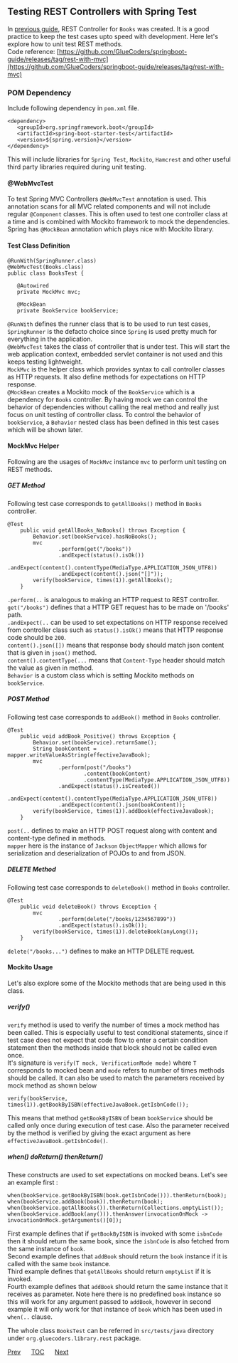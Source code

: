 ## Testing REST Controllers with Spring Test

In [previous guide](/rest-with-mvc.md), REST Controller for `Books` was created. It is a good practice to keep the test cases upto speed with development. Here let's explore how to unit test REST methods.  
Code reference: [https://github.com/GlueCoders/springboot-guide/releases/tag/rest-with-mvc](https://github.com/GlueCoders/springboot-guide/releases/tag/rest-with-mvc)

### POM Dependency  
Include following dependency in `pom.xml` file.   
```
<dependency>
   <groupId>org.springframework.boot</groupId>
   <artifactId>spring-boot-starter-test</artifactId>
   <version>${spring.version}</version>
</dependency>
```  
This will include libraries for `Spring Test`, `Mockito`, `Hamcrest` and other useful third party libraries required during unit testing.   


#### @WebMvcTest  
To test Spring MVC Controllers `@WebMvcTest` annotation is used. This annotation scans for all MVC related components and will not include regular `@Component` classes. This is often used to test one controller class  at a time and is combined with Mockito framework to mock the dependencies. Spring has `@MockBean` annotation which plays nice with Mockito library.

#### Test Class Definition
```
@RunWith(SpringRunner.class)
@WebMvcTest(Books.class)
public class BooksTest {

   @Autowired
   private MockMvc mvc;
   
   @MockBean
   private BookService bookService;
```  
`@RunWith` defines the runner class that is to be used to run test cases, `SpringRunner` is the defacto choice since `Spring` is used pretty much for everything in the application.  
`@WebMvcTest` takes the class of controller that is under test. This will start the web application context, embedded servlet container is not used and this keeps testing lightweight.  
`MockMvc` is the helper class which provides syntax to call controller classes as HTTP requests. It also define methods for expectations on HTTP response.  
`@MockBean` creates a Mockito mock of the `BookService` which is a dependency for `Books` controller. By having mock we can control the behavior of dependencies without calling the real method and really just focus on unit testing of controller class. To control the behavior of `bookService`, a `Behavior` nested class has been defined in this test cases which will be shown later.

#### MockMvc Helper 
Following are the usages of `MockMvc` instance `mvc` to perform unit testing on REST methods.

##### GET Method

Following test case corresponds to `getAllBooks()` method in `Books` controller.
```
@Test
    public void getAllBooks_NoBooks() throws Exception {
        Behavior.set(bookService).hasNoBooks();
        mvc
                .perform(get("/books"))
                .andExpect(status().isOk())
                .andExpect(content().contentType(MediaType.APPLICATION_JSON_UTF8))
                .andExpect(content().json("[]"));
        verify(bookService, times(1)).getAllBooks();
    }
```  
`.perform(..` is analogous to making an HTTP request to REST controller.   
`get("/books")` defines that a HTTP GET request has to be made on '/books' path.  
`.andExpect(..` can be used to set expectations on HTTP response received from controller class such as `status().isOk()` means that HTTP response code should be `200`.  
`content().json([])` means that response body should match json content that is given in `json()` method.  
`content().contentType(...` means that `Content-Type` header should match the value as given in method.  
`Behavior` is a custom class which is setting Mockito methods on `bookService`.  

##### POST Method

Following test case corresponds to `addBook()` method in `Books` controller.
```
@Test
    public void addBook_Positive() throws Exception {
        Behavior.set(bookService).returnSame();
        String bookContent = mapper.writeValueAsString(effectiveJavaBook);
        mvc
                .perform(post("/books")
                        .content(bookContent)
                        .contentType(MediaType.APPLICATION_JSON_UTF8))
                .andExpect(status().isCreated())
                .andExpect(content().contentType(MediaType.APPLICATION_JSON_UTF8))
                .andExpect(content().json(bookContent));
        verify(bookService, times(1)).addBook(effectiveJavaBook);
    }
```  
`post(..` defines to make an HTTP POST request along with content and content-type defined in methods.  
`mapper` here is the instance of `Jackson` `ObjectMapper` which allows for serialization and deserialization of POJOs to and from JSON.  

##### DELETE Method

Following test case corresponds to `deleteBook()` method in `Books` controller.
```
@Test
    public void deleteBook() throws Exception {
        mvc
                .perform(delete("/books/1234567899"))
                .andExpect(status().isOk());
        verify(bookService, times(1)).deleteBook(anyLong());
    }
```  
`delete("/books...")` defines to make an HTTP DELETE request.  

#### Mockito Usage  

Let's also explore some of the Mockito methods that are being used in this class.

##### verify()  
`verify` method is used to verify the number of times a mock method has been called. This is especially useful to test conditional statements, since if test case does not expect that  code flow to enter a certain condition statement then the methods inside that block should not be called even once.  
It's signature is `verify(T mock, VerificationMode mode)` where `T` corresponds to mocked bean and `mode` refers to number of times methods should be called. It can also be used to match the parameters received by mock method as shown below  
```
verify(bookService, times(1)).getBookByISBN(effectiveJavaBook.getIsbnCode());
```  
This means that method `getBookByISBN` of bean `bookService` should be called only once during execution of test case. Also the parameter received by the method is verified by giving the exact argument as here `effectiveJavaBook.getIsbnCode()`.  

##### when() doReturn() thenReturn()
These constructs are used to set expectations on mocked beans. Let's see an example first :   
```
when(bookService.getBookByISBN(book.getIsbnCode())).thenReturn(book);
when(bookService.addBook(book)).thenReturn(book);
when(bookService.getAllBooks()).thenReturn(Collections.emptyList());
when(bookService.addBook(any())).thenAnswer(invocationOnMock -> invocationOnMock.getArguments()[0]);
```  
First example defines that if `getBookByISBN` is invoked with some `isbnCode` then it should return the same book, since the `isbnCode` is also fetched from the same instance of `book`.  
Second example defines that `addBook` should return the `book` instance if it is called with the same `book` instance.  
Third example defines that `getAllBooks` should return `emptyList` if it is invoked.  
Fourth example defines that `addBook` should return the same instance that it receives as parameter. Note here there is no predefined `book` instance so this will work for any argument passed to `addBook`, however in second example it will only work for that instance of `book` which has been used in `when(..` clause.  

The whole class `BooksTest` can be referred in `src/tests/java` directory under `org.gluecoders.library.rest` package.  

[Prev](/rest-with-mvc.md)&nbsp;&nbsp;&nbsp;&nbsp;&nbsp;&nbsp;[TOC](/TOC.md)&nbsp;&nbsp;&nbsp;&nbsp;&nbsp;&nbsp;[Next](/logging.md)
